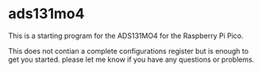 # ads131mo4
This is a starting program for the ADS131MO4 for the Raspberry Pi Pico.

This does not contian a complete configurations register but is enough to get you started. please let me know if you have any questions or problems.
